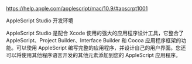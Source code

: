 https://help.apple.com/applescript/mac/10.9/#apscrpt1001



AppleScript Studio 开发环境

AppleScript Studio 是配合 Xcode 使用的强大的应用程序设计工具，它整合了 AppleScript、Project Builder、Interface Builder 和 Cocoa 应用程序框架的功能。可以使用 AppleScript 编写完整的应用程序，并设计自己的用户界面。您还可以将使用其他程序语言开发的其他元素添加到您的 AppleScript 应用程序。